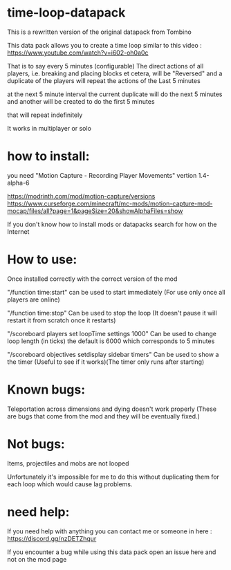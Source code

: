 # time-loop-datapack
This is a rewritten version of the original datapack from Tombino

This data pack allows you to create a time loop similar to this video : https://www.youtube.com/watch?v=i602-oh0a0c

That is to say every 5 minutes (configurable) The direct actions of all players, i.e. breaking and placing blocks et cetera, will be "Reversed" and a duplicate of the players will repeat the actions of the Last 5 minutes

at the next 5 minute interval the current duplicate will do the next 5 minutes and another will be created to do the first 5 minutes

that will repeat indefinitely

It works in multiplayer or solo

# how to install:
you need "Motion Capture - Recording Player Movements" vertion 1.4-alpha-6

https://modrinth.com/mod/motion-capture/versions https://www.curseforge.com/minecraft/mc-mods/motion-capture-mod-mocap/files/all?page=1&pageSize=20&showAlphaFiles=show

If you don't know how to install mods or datapacks search for how on the Internet

# How to use:
Once installed correctly with the correct version of the mod

"/function time:start" can be used to start immediately (For use only once all players are online)

"/function time:stop" Can be used to stop the loop (It doesn't pause it will restart it from scratch once it restarts)

"/scoreboard players set loopTime settings 1000" Can be used to change loop length (in ticks) the default is 6000 which corresponds to 5 minutes

"/scoreboard objectives setdisplay sidebar timers" Can be used to show a the timer (Useful to see if it works)(The timer only runs after starting)


# Known bugs:
Teleportation across dimensions and dying doesn't work properly (These are bugs that come from the mod and they will be eventually fixed.)

# Not bugs:
Items, projectiles and mobs are not looped

Unfortunately it's impossible for me to do this without duplicating them for each loop which would cause lag problems.
  
# need help:
If you need help with anything you can contact me or someone in here : https://discord.gg/nzDETZhqur

If you encounter a bug while using this data pack open an issue here and not on the mod page 
